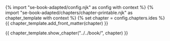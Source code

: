 <frontmatter>
{% import "se-book-adapted/config.njk" as config with context %}
{% import "se-book-adapted/chapters/chapter-printable.njk" as chapter_template with context %}
{% set chapter = config.chapters.ides %}
{{ chapter_template.add_front_matter(chapter) }}
</frontmatter>

{{ chapter_template.show_chapter("../../book/", chapter) }}
